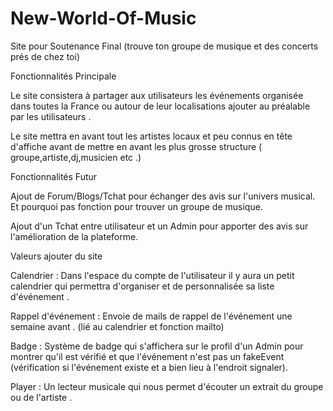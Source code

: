 # New-World-Of-Music
Site pour Soutenance Final (trouve ton groupe de musique et des concerts prés de chez toi)



Fonctionnalités Principale

Le site consistera à partager aux utilisateurs les événements organisée dans toutes la France ou autour de leur localisations ajouter au préalable par les utilisateurs .

Le site mettra en avant tout les artistes locaux et peu connus  en tête d'affiche avant de mettre en avant les plus grosse structure ( groupe,artiste,dj,musicien etc .)



Fonctionnalités Futur 

Ajout de Forum/Blogs/Tchat pour échanger des avis sur l'univers musical. Et pourquoi pas fonction pour trouver un groupe de musique.

Ajout d'un Tchat entre utilisateur et un Admin  pour apporter des avis sur l'amélioration de la plateforme.



Valeurs ajouter du site 

Calendrier : Dans l'espace du compte de l'utilisateur il y aura un petit calendrier qui permettra d'organiser et de personnalisée sa liste d'événement .

Rappel d'événement : Envoie de mails  de rappel de l'événement une semaine avant . (lié au calendrier et fonction mailto)

Badge : Système de badge qui s'affichera sur le profil  d'un Admin pour montrer qu'il est vérifié et que l'événement n'est pas un fakeEvent (vérification si l'événement existe et a bien lieu à l'endroit signaler).

Player : Un lecteur musicale qui nous permet d'écouter un extrait du groupe ou de l'artiste .


